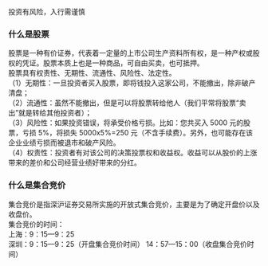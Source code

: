 
投资有风险，入行需谨慎  

### 什么是股票
股票是一种有价证券，代表着一定量的上市公司生产资料所有权，是一种产权或股权的凭证。股票本质上也是一种商品，可自由买卖，也可抵押。  
股票具有权责性、无期性、流通性、风险性、法定性。  
（1）无期性：一旦投资者买入股票，即将钱投入这家公司，不能撤出，除非破产清盘；  
（2）流通性：虽然不能撤出，但是可以将股票转给他人（我们平常将股票“卖出”就是转给其他投资者）；  
（3）风险性：如果投资错误，将承受价格亏损。比如：您共买入 5000 元的股票，亏损 5%，将损失 5000x5%=250 元（不含手续费）。另外，也可能存在该企业业绩亏损而被退市和破产风险。  
（4）权责性：投资者有对该公司的决策投票权和收益权。收益可以从股价的上涨带来的差价和公司经营业绩好带来的分红。  

### 什么是集合竞价
集合竞价是指深沪证券交易所实施的开放式集合竞价，主要是为了确定开盘价以及收盘价。  
集合竞价的时间：  
上海：9：15—9：25  
深圳：9：15—9：25（开盘集合竞价时间） 14：57—15：00（收盘集合竞价时间）  
